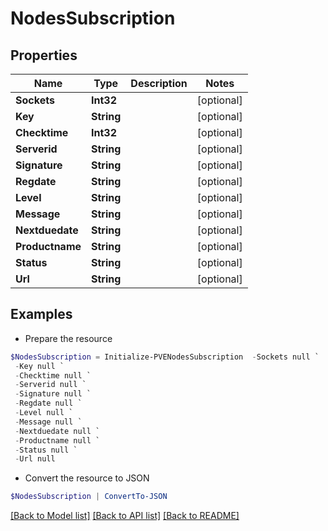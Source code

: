 # NodesSubscription
## Properties

Name | Type | Description | Notes
------------ | ------------- | ------------- | -------------
**Sockets** | **Int32** |  | [optional] 
**Key** | **String** |  | [optional] 
**Checktime** | **Int32** |  | [optional] 
**Serverid** | **String** |  | [optional] 
**Signature** | **String** |  | [optional] 
**Regdate** | **String** |  | [optional] 
**Level** | **String** |  | [optional] 
**Message** | **String** |  | [optional] 
**Nextduedate** | **String** |  | [optional] 
**Productname** | **String** |  | [optional] 
**Status** | **String** |  | [optional] 
**Url** | **String** |  | [optional] 

## Examples

- Prepare the resource
```powershell
$NodesSubscription = Initialize-PVENodesSubscription  -Sockets null `
 -Key null `
 -Checktime null `
 -Serverid null `
 -Signature null `
 -Regdate null `
 -Level null `
 -Message null `
 -Nextduedate null `
 -Productname null `
 -Status null `
 -Url null
```

- Convert the resource to JSON
```powershell
$NodesSubscription | ConvertTo-JSON
```

[[Back to Model list]](../README.md#documentation-for-models) [[Back to API list]](../README.md#documentation-for-api-endpoints) [[Back to README]](../README.md)

